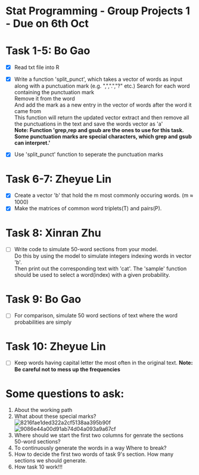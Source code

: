 # Stat Programming - Group Projects 1 - Due on 6th Oct

# Task 1-5: Bo Gao
- [x] Read txt file into R
- [x] Write a function 'split_punct', which takes a vector of words as input along with a punctuation mark (e.g. ",",".","?" etc.)
      Search for each word containing the punctuation mark  
      Remove it from the word  
      And add the mark as a new entry in the vector of words after the word it came from  
      This function will return the updated vector extract and then remove all the punctuations in the text and save the words vector as 'a'  
      **Note: Function 'grep,rep and gsub are the ones to use for this task. Some punctuation marks are special characters, which grep and gsub can interpret.'**
- [x] Use 'split_punct' function to seperate the punctuation marks
      

# Task 6-7: Zheyue Lin
- [x] Create a vector 'b' that hold the m most commonly occuring words. (m ≈ 1000)
- [x] Make the matrices of common word triplets(T) and pairs(P).

# Task 8: Xinran Zhu
- [ ] Write code to simulate 50-word sections from your model.  
      Do this by using the model to simulate integers indexing words in vector 'b'.  
      Then print out the corresponding text with 'cat'.
      The 'sample' function should be used to select a word(index) with a given probability.

# Task 9: Bo Gao
- [ ] For comparison, simulate 50 word sections of text where the word probabilities are simply

# Task 10: Zheyue Lin
- [ ] Keep words having capital letter the most often in the original text.
**Note: Be careful not to mess up the frequencies**

# Some questions to ask:
1. About the working path
2. What about these special marks? 
![8216fae1ded322a2cf5138aa395b90f](https://github.com/Michelle-LZY/Proj1/assets/136700489/7837896c-3778-4043-8d0e-57a33e71647e)
![9086e44a00d91ab74d04a093a9a67cf](https://github.com/Michelle-LZY/Proj1/assets/136700489/c87fe0e8-3f28-4415-af41-3993c50d2170)
3. Where should we start the first two columns for genrate the sections 50-word sections?
4. To continuously generate the words in a way Where to break?
5. How to decide the first two words of task 9's section. How many sections we should generate.
6. How task 10 work!!! 


